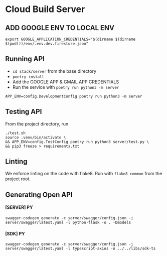 # Cloud Build Server

## ADD GOOGLE ENV TO LOCAL ENV

```
export GOOGLE_APPLICATION_CREDENTIALS="$(dirname $(dirname $(pwd)))/env/.env.dev.firestore.json"
```

## Running API

* `cd stack/server` from the base directory
* `poetry install`
* Add the GOOGLE APP & GMAIL APP CREDENTIALS
* Run the service with `poetry run python3 -m server`

`APP_ENV=config.DevelopmentConfig poetry run python3 -m server`

## Testing API

From the project directory, run

```
./test.sh
source .venv/bin/activate \
&& APP_ENV=config.TestConfig poetry run python3 server/test.py \
&& pip3 freeze > requirements.txt
```

## Linting

We enforce linting on the code with flake8. Run with `flake8 common` from the project root.

## Generating Open API

#### [SERVER] PY

`swagger-codegen generate -c server/swagger/config.json -i server/swagger/latest.yaml -l python-flask -o . -Dmodels`


#### [SDK] PY

`swagger-codegen generate -c server/swagger/config.json -i server/swagger/latest.yaml -l typescript-axios -o ../../libs/sdk-ts`
